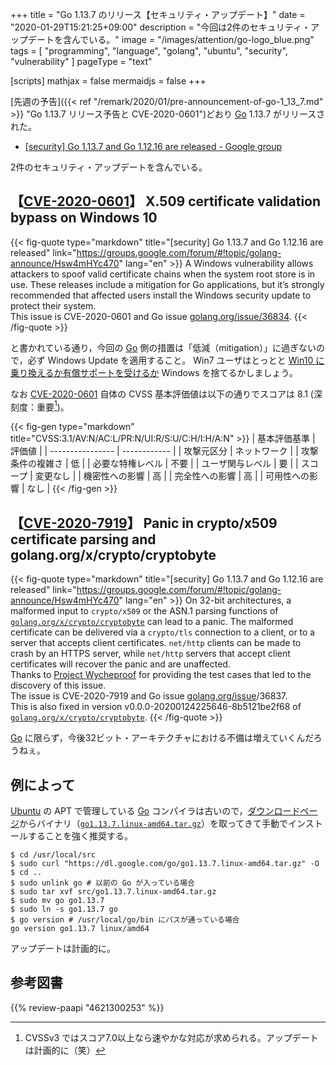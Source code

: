 +++
title = "Go 1.13.7 のリリース【セキュリティ・アップデート】"
date =  "2020-01-29T15:21:25+09:00"
description = "今回は2件のセキュリティ・アップデートを含んでいる。"
image = "/images/attention/go-logo_blue.png"
tags  = [ "programming", "language", "golang", "ubuntu", "security", "vulnerability" ]
pageType = "text"

[scripts]
  mathjax = false
  mermaidjs = false
+++

[先週の予告]({{< ref "/remark/2020/01/pre-announcement-of-go-1_13_7.md" >}} "Go 1.13.7 リリース予告と CVE-2020-0601")どおり [Go] 1.13.7 がリリースされた。

- [[security] Go 1.13.7 and Go 1.12.16 are released - Google group](https://groups.google.com/forum/#!topic/golang-announce/Hsw4mHYc470)

2件のセキュリティ・アップデートを含んでいる。

## 【[CVE-2020-0601]】 X.509 certificate validation bypass on Windows 10

{{< fig-quote type="markdown" title="[security] Go 1.13.7 and Go 1.12.16 are released" link="https://groups.google.com/forum/#!topic/golang-announce/Hsw4mHYc470" lang="en" >}}
A Windows vulnerability allows attackers to spoof valid certificate chains when the system root store is in use. These releases include a mitigation for Go applications, but it’s strongly recommended that affected users install the Windows security update to protect their system.<br>
This issue is CVE-2020-0601 and Go issue [golang.org/issue/36834](http://golang.org/issue/36834).
{{< /fig-quote >}}

と書かれている通り，今回の [Go] 側の措置は「低減（mitigation）」に過ぎないので，必ず Windows Update を適用すること。
Win7 ユーザはとっとと [Win10 に乗り換えるか有償サポートを受けるか](https://news.mynavi.jp/article/20200128-961593/ "Windows 7のIEに脆弱性も無料のセキュリティパッチ提供なし、対処を | マイナビニュース") Windows を捨てるかしましょう。

なお [CVE-2020-0601] 自体の CVSS 基本評価値は以下の通りでスコアは 8.1 (深刻度：重要[^cvss1])。

[^cvss1]: CVSSv3 ではスコア7.0以上なら速やかな対応が求められる。アップデートは計画的に（笑）

{{< fig-gen type="markdown" title="CVSS:3.1/AV:N/AC:L/PR:N/UI:R/S:U/C:H/I:H/A:N" >}}
| 基本評価基準     | 評価値       |
| ---------------- | ------------ |
| 攻撃元区分       | ネットワーク |
| 攻撃条件の複雑さ | 低           |
| 必要な特権レベル | 不要         |
| ユーザ関与レベル | 要           |
| スコープ         | 変更なし     |
| 機密性への影響   | 高           |
| 完全性への影響   | 高           |
| 可用性への影響   | なし         |
{{< /fig-gen >}}

## 【[CVE-2020-7919]】 Panic in crypto/x509 certificate parsing and golang.org/x/crypto/cryptobyte

{{< fig-quote type="markdown" title="[security] Go 1.13.7 and Go 1.12.16 are released" link="https://groups.google.com/forum/#!topic/golang-announce/Hsw4mHYc470" lang="en" >}}
On 32-bit architectures, a malformed input to `crypto/x509` or the ASN.1 parsing functions of [`golang.org/x/crypto/cryptobyte`](http://golang.org/x/crypto/cryptobyte) can lead to a panic.
The malformed certificate can be delivered via a `crypto/tls` connection to a client, or to a server that accepts client certificates. `net/http` clients can be made to crash by an HTTPS server, while `net/http` servers that accept client certificates will recover the panic and are unaffected.<br>
Thanks to [Project Wycheproof](https://github.com/google/wycheproof) for providing the test cases that led to the discovery of this issue.<br>
The issue is CVE-2020-7919 and Go issue [golang.org/issue](http://golang.org/issue/)/36837.<br>
This is also fixed in version v0.0.0-20200124225646-8b5121be2f68 of [`golang.org/x/crypto/cryptobyte`](http://golang.org/x/crypto/cryptobyte).
{{< /fig-quote >}}

[Go] に限らず，今後32ビット・アーキテクチャにおける不備は増えていくんだろうねぇ。

## 例によって

[Ubuntu] の APT で管理している [Go] コンパイラは古いので，[ダウンロードページ](https://golang.org/dl/ "Downloads - The Go Programming Language")からバイナリ（[`go1.13.7.linux-amd64.tar.gz`](https://dl.google.com/go/go1.13.7.linux-amd64.tar.gz)）を取ってきて手動でインストールすることを強く推奨する。

```text
$ cd /usr/local/src
$ sudo curl "https://dl.google.com/go/go1.13.7.linux-amd64.tar.gz" -O
$ cd ..
$ sudo unlink go # 以前の Go が入っている場合
$ sudo tar xvf src/go1.13.7.linux-amd64.tar.gz
$ sudo mv go go1.13.7
$ sudo ln -s go1.13.7 go
$ go version # /usr/local/go/bin にパスが通っている場合
go version go1.13.7 linux/amd64
```

アップデートは計画的に。

[Go]: https://golang.org/ "The Go Programming Language"
[Go 言語]: https://golang.org/ "The Go Programming Language"
[CVE-2020-0601]: https://nvd.nist.gov/vuln/detail/CVE-2020-0601
[CVE-2020-7919]: https://nvd.nist.gov/vuln/detail/CVE-2020-7919
[Ubuntu]: https://www.ubuntu.com/ "The leading operating system for PCs, IoT devices, servers and the cloud | Ubuntu"

## 参考図書

{{% review-paapi "4621300253" %}} <!-- プログラミング言語Go -->
